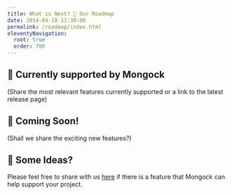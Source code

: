 ```yaml
---
title: What is Next? 🚀 Our Roadmap  
date: 2014-04-18 11:30:00 
permalink: /roadmap/index.html
eleventyNavigation:
  root: true
  order: 700
---
```


## 💪 Currently supported by Mongock

(Share the most relevant features currently supported or a link to the latest release page)

## 🤖 Coming Soon!

(Shall we share the exciting new features?)

## 🧠 Some Ideas?

Please feel free to share with us [here](mailto:dev@cloudyrock.io) if there is a feature that Mongock can help support your project. 
